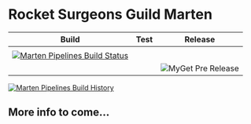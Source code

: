 # Rocket Surgeons Guild Marten

| Build | Test | Release |
|---|---|---|
|  |
| [![Marten Pipelines Build Status](https://img.shields.io/vso/build/RocketSurgeonsGuild/Libraries/RSG.Marten.svg?logo=visualstudiocode&style=flat-square)](https://rocketsurgeonsguild.visualstudio.com/Libraries/_build?definitionId=19)  |  |
|   |   | ![MyGet Pre Release](https://img.shields.io/myget/rocket-surgeons-guild/vpre/Rocket.Surgery.Extensions.Marten.svg?logo=nuget&style=flat-square&label=myget) |

[![Marten Pipelines Build History](https://buildstats.info/azurepipelines/chart/RocketSurgeonsGuild/Libraries/19)](https://rocketsurgeonsguild.visualstudio.com/Libraries/_build?definitionId=19)

## More info to come...
